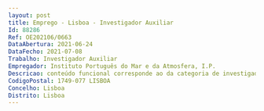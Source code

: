 ```yaml
--- 
layout: post
title: Emprego - Lisboa - Investigador Auxiliar
Id: 88286
Ref: OE202106/0663
DataAbertura: 2021-06-24
DataFecho: 2021-07-08
Trabalho: Investigador Auxiliar
Empregador: Instituto Português do Mar e da Atmosfera, I.P.
Descricao: conteúdo funcional corresponde ao da categoria de investigador auxiliar, constante dos n.ºs 1 e 4 do artigo 5.º do ECIC, no âmbito de Projetos do IPMA, I.P. na área científica de Biologia Marinha, Ecologia Marinha, Biologia Pesqueira, Gestão Pesqueira ou Tecnologia da Pesca
CodigoPostal: 1749-077 LISBOA
Concelho: Lisboa
Distrito: Lisboa
--- 
```

